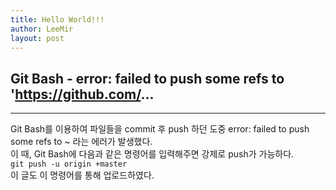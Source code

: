 ```yaml
---
title: Hello World!!!
author: LeeMir
layout: post
---
```

## Git Bash - error: failed to push some refs to 'https://github.com/...
- - -

Git Bash를 이용하여 파일들을 commit 후 push 하던 도중 error: failed to push some refs to ~ 라는 에러가 발생했다.<br>
이 때, Git Bash에 다음과 같은 명령어를 입력해주면 강제로 push가 가능하다.
<br>
`git push -u origin +master`
<br>
이 글도 이 명령어를 통해 업로드하였다.